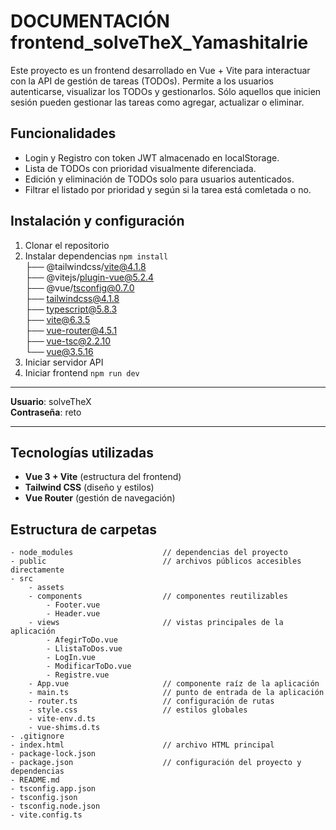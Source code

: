 # DOCUMENTACIÓN frontend_solveTheX_YamashitaIrie

Este proyecto es un frontend desarrollado en Vue + Vite para interactuar con la API de gestión de tareas (TODOs). Permite a los usuarios autenticarse, visualizar los TODOs y gestionarlos. Sólo aquellos que inicien sesión pueden gestionar las tareas como agregar, actualizar o eliminar. 

## Funcionalidades
+ Login y Registro con token JWT almacenado en localStorage.
+ Lista de TODOs con prioridad visualmente diferenciada.
+ Edición y eliminación de TODOs solo para usuarios autenticados.
+ Filtrar el listado por prioridad y según si la tarea está comletada o no.

## Instalación y configuración
1. Clonar el repositorio
2. Instalar dependencias `npm install`  
    ├── @tailwindcss/vite@4.1.8    
    ├── @vitejs/plugin-vue@5.2.4   
    ├── @vue/tsconfig@0.7.0    
    ├── tailwindcss@4.1.8  
    ├── typescript@5.8.3  
    ├── vite@6.3.5  
    ├── vue-router@4.5.1  
    ├── vue-tsc@2.2.10  
    └── vue@3.5.16  
3. Iniciar servidor API
4. Iniciar frontend `npm run dev`



---  

**Usuario**: solveTheX  
**Contraseña**: reto

---


## Tecnologías utilizadas
+ **Vue 3 + Vite** (estructura del frontend)
+ **Tailwind CSS** (diseño y estilos)
+ **Vue Router** (gestión de navegación)


## Estructura de carpetas
```
- node_modules                    // dependencias del proyecto
- public                          // archivos públicos accesibles directamente
- src
    - assets
    - components                  // componentes reutilizables
        - Footer.vue
        - Header.vue
    - views                       // vistas principales de la aplicación
        - AfegirToDo.vue
        - LlistaToDos.vue
        - LogIn.vue
        - ModificarToDo.vue
        - Registre.vue
    - App.vue                     // componente raíz de la aplicación
    - main.ts                     // punto de entrada de la aplicación
    - router.ts                   // configuración de rutas
    - style.css                   // estilos globales
    - vite-env.d.ts               
    - vue-shims.d.ts              
- .gitignore                      
- index.html                      // archivo HTML principal
- package-lock.json               
- package.json                    // configuración del proyecto y dependencias
- README.md                       
- tsconfig.app.json               
- tsconfig.json                   
- tsconfig.node.json             
- vite.config.ts 
```

